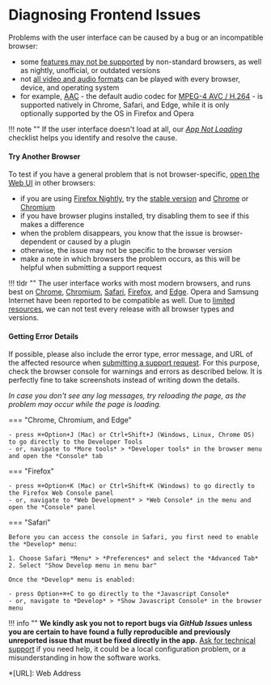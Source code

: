 # Diagnosing Frontend Issues

Problems with the user interface can be caused by a bug or an incompatible browser:

- some [features may not be supported](https://caniuse.com/) by non-standard browsers, as well as nightly, unofficial, or outdated versions
- not [all video and audio formats](https://caniuse.com/?search=video%20format) can be played with every browser, device, and operating system
- for example, [AAC](https://caniuse.com/aac "Advanced Audio Coding") - the default audio codec for [MPEG-4 AVC / H.264](https://caniuse.com/avc "Advanced Video Coding") - is supported natively in Chrome, Safari, and Edge, while it is only optionally supported by the OS in Firefox and Opera

!!! note ""
    If the user interface doesn't load at all, our [*App Not Loading*](index.md#app-not-loading) checklist helps you identify and resolve the cause.

#### Try Another Browser ####

To test if you have a general problem that is not browser-specific, [open the Web UI](../docker-compose.md#step-2-start-the-server) in other browsers:

- if you are using [Firefox Nightly](https://www.mozilla.org/en-US/firefox/channel/desktop/), try the [stable version](https://www.mozilla.org/en-US/firefox/all/#product-desktop-release) and [Chrome](https://www.google.com/chrome/) or [Chromium](https://www.chromium.org/getting-involved/download-chromium)
- if you have browser plugins installed, try disabling them to see if this makes a difference
- when the problem disappears, you know that the issue is browser-dependent or caused by a plugin
- otherwise, the issue may not be specific to the browser version
- make a note in which browsers the problem occurs, as this will be helpful when submitting a support request

!!! tldr ""
    The user interface works with most modern browsers, and runs best on [Chrome](https://www.google.com/chrome/), [Chromium](https://www.chromium.org/getting-involved/download-chromium), [Safari](https://www.apple.com/safari/), [Firefox](https://www.mozilla.org/en-US/firefox/all/#product-desktop-release), and [Edge](https://www.microsoft.com/en-us/edge).
    Opera and Samsung Internet have been reported to be compatible as well. Due to [limited resources](../../funding.md), we can
    not test every release with all browser types and versions.

#### Getting Error Details ####

If possible, please also include the error type, error message, and URL of the affected resource when
[submitting a support request](../../user-guide/index.md#getting-support). For this purpose, check the
browser console for warnings and errors as described below. It is perfectly fine to take screenshots
instead of writing down the details.

*In case you don't see any log messages, try reloading the page, as the problem may occur while the page is loading.*

=== "Chrome, Chromium, and Edge"
   
    - press ⌘+Option+J (Mac) or Ctrl+Shift+J (Windows, Linux, Chrome OS) to go directly to the Developer Tools
    - or, navigate to *More tools* > *Developer tools* in the browser menu and open the *Console* tab

=== "Firefox"

    - press ⌘+Option+K (Mac) or Ctrl+Shift+K (Windows) to go directly to the Firefox Web Console panel
    - or, navigate to *Web Development* > *Web Console* in the menu and open the *Console* panel

=== "Safari"

    Before you can access the console in Safari, you first need to enable the *Develop* menu:

    1. Choose Safari *Menu* > *Preferences* and select the *Advanced Tab*
    2. Select "Show Develop menu in menu bar"

    Once the *Develop* menu is enabled:

    - press Option+⌘+C to go directly to the *Javascript Console*
    - or, navigate to *Develop* > *Show Javascript Console* in the browser menu

!!! info ""
    **We kindly ask you not to report bugs via *GitHub Issues* unless you are certain to have found a fully reproducible and previously unreported issue that must be fixed directly in the app.**
    [Ask for technical support](../../user-guide/index.md#getting-support) if you need help, it could be a local
    configuration problem, or a misunderstanding in how the software works.

*[URL]: Web Address
